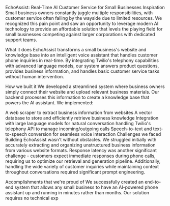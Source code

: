 EchoAssist: Real-Time AI Customer Service for Small Businesses
Inspiration
Small business owners constantly juggle multiple responsibilities, with customer service often falling by the wayside due to limited resources. We recognized this pain point and saw an opportunity to leverage modern AI technology to provide an affordable solution that levels the playing field for small businesses competing against larger corporations with dedicated support teams.

What it does
EchoAssist transforms a small business's website and knowledge base into an intelligent voice assistant that handles customer phone inquiries in real-time. By integrating Twilio's telephony capabilities with advanced language models, our system answers product questions, provides business information, and handles basic customer service tasks without human intervention.

How we built it
We developed a streamlined system where business owners simply connect their website and upload relevant business materials. Our backend processes this information to create a knowledge base that powers the AI assistant. We implemented:

A web scraper to extract business information from websites
A vector database to store and efficiently retrieve business knowledge
Integration with large language models for natural conversation handling
Twilio's telephony API to manage incoming/outgoing calls
Speech-to-text and text-to-speech conversion for seamless voice interaction
Challenges we faced
Building EchoAssist wasn't without obstacles. We struggled initially with accurately extracting and organizing unstructured business information from various website formats. Response latency was another significant challenge - customers expect immediate responses during phone calls, requiring us to optimize our retrieval and generation pipeline. Additionally, handling the wide variety of customer inquiries while maintaining context throughout conversations required significant prompt engineering.

Accomplishments that we're proud of
We successfully created an end-to-end system that allows any small business to have an AI-powered phone assistant up and running in minutes rather than months. Our solution requires no technical exp
